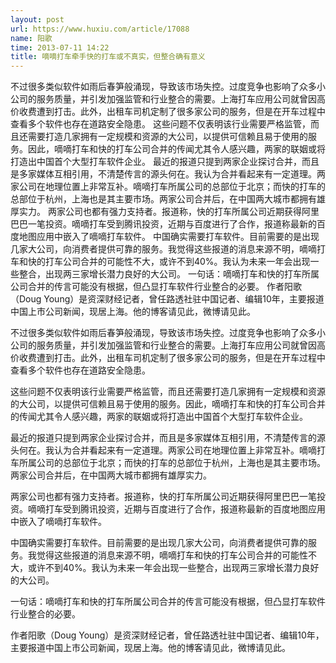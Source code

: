 ```yaml
---
layout: post
url: https://www.huxiu.com/article/17088
name: 阳歌
time: 2013-07-11 14:22
title: 嘀嘀打车牵手快的打车或不真实，但整合确有意义
---
```

不过很多类似软件如雨后春笋般涌现，导致该市场失控。过度竞争也影响了众多小公司的服务质量，并引发加强监管和行业整合的需要。上海打车应用公司就曾因高价收费遭到打击。此外，出租车司机定制了很多家公司的服务，但是在开车过程中查看多个软件也存在道路安全隐患。 这些问题不仅表明该行业需要严格监管，而且还需要打造几家拥有一定规模和资源的大公司，以提供可信赖且易于使用的服务。因此，嘀嘀打车和快的打车公司合并的传闻尤其令人感兴趣，两家的联姻或将打造出中国首个大型打车软件企业。 最近的报道只提到两家企业探讨合并，而且是多家媒体互相引用，不清楚传言的源头何在。我认为合并看起来有一定道理。两家公司在地理位置上非常互补。嘀嘀打车所属公司的总部位于北京；而快的打车的总部位于杭州，上海也是其主要市场。两家公司合并后，在中国两大城市都拥有雄厚实力。 两家公司也都有强力支持者。报道称，快的打车所属公司近期获得阿里巴巴一笔投资。嘀嘀打车受到腾讯投资，近期与百度进行了合作，报道称最新的百度地图应用中嵌入了嘀嘀打车软件。 中国确实需要打车软件。目前需要的是出现几家大公司，向消费者提供可靠的服务。我觉得这些报道的消息来源不明，嘀嘀打车和快的打车公司合并的可能性不大，或许不到40%。我认为未来一年会出现一些整合，出现两三家增长潜力良好的大公司。 一句话：嘀嘀打车和快的打车所属公司合并的传言可能没有根据，但凸显打车软件行业整合的必要。 作者阳歌（Doug Young）是资深财经记者，曾任路透社驻中国记者、编辑10年，主要报道中国上市公司新闻，现居上海。他的博客请见此，微博请见此。

不过很多类似软件如雨后春笋般涌现，导致该市场失控。过度竞争也影响了众多小公司的服务质量，并引发加强监管和行业整合的需要。上海打车应用公司就曾因高价收费遭到打击。此外，出租车司机定制了很多家公司的服务，但是在开车过程中查看多个软件也存在道路安全隐患。

这些问题不仅表明该行业需要严格监管，而且还需要打造几家拥有一定规模和资源的大公司，以提供可信赖且易于使用的服务。因此，嘀嘀打车和快的打车公司合并的传闻尤其令人感兴趣，两家的联姻或将打造出中国首个大型打车软件企业。

最近的报道只提到两家企业探讨合并，而且是多家媒体互相引用，不清楚传言的源头何在。我认为合并看起来有一定道理。两家公司在地理位置上非常互补。嘀嘀打车所属公司的总部位于北京；而快的打车的总部位于杭州，上海也是其主要市场。两家公司合并后，在中国两大城市都拥有雄厚实力。

两家公司也都有强力支持者。报道称，快的打车所属公司近期获得阿里巴巴一笔投资。嘀嘀打车受到腾讯投资，近期与百度进行了合作，报道称最新的百度地图应用中嵌入了嘀嘀打车软件。

中国确实需要打车软件。目前需要的是出现几家大公司，向消费者提供可靠的服务。我觉得这些报道的消息来源不明，嘀嘀打车和快的打车公司合并的可能性不大，或许不到40%。我认为未来一年会出现一些整合，出现两三家增长潜力良好的大公司。

一句话：嘀嘀打车和快的打车所属公司合并的传言可能没有根据，但凸显打车软件行业整合的必要。

作者阳歌（Doug Young）是资深财经记者，曾任路透社驻中国记者、编辑10年，主要报道中国上市公司新闻，现居上海。他的博客请见此，微博请见此。

